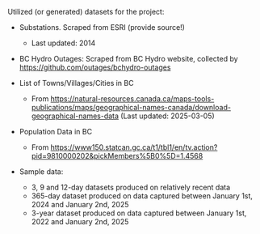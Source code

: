 Utilized (or generated) datasets for the project:

- Substations. Scraped from ESRI (provide source!)
  - Last updated: 2014

- BC Hydro Outages: Scraped from BC Hydro website, collected by https://github.com/outages/bchydro-outages

- List of Towns/Villages/Cities in BC
  - From https://natural-resources.canada.ca/maps-tools-publications/maps/geographical-names-canada/download-geographical-names-data (Last updated: 2025-03-05)

- Population Data in BC
  - From https://www150.statcan.gc.ca/t1/tbl1/en/tv.action?pid=9810000202&pickMembers%5B0%5D=1.4568

- Sample data:
  - 3, 9 and 12-day datasets produced on relatively recent data
  - 365-day dataset produced on data captured between January 1st, 2024 and January 2nd, 2025
  - 3-year dataset produced on data captured between January 1st, 2022 and January 2nd, 2025